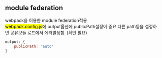 ## module federation 
webpack을 이용한 module federation적용  
<mark>webpack.config.js</mark>에 output옵션에 publicPath설정이 중요 다른 path등을 설정하면 공유모듈 로드에서 에러발생함. (확인 필요)
```javascript
output: {
    publicPath: "auto"
}
```
  